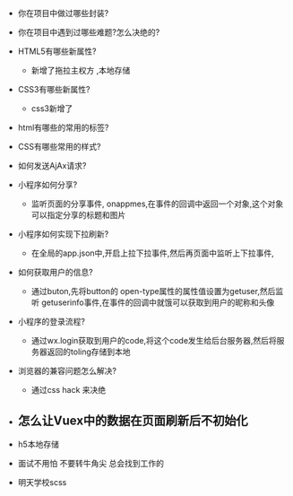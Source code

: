 - 你在项目中做过哪些封装?
- 你在项目中遇到过哪些难题?怎么决绝的?
- HTML5有哪些新属性?
    - 新增了拖拉主权方 ,本地存储 
- CSS3有哪些新属性?
    - css3新增了 
- html有哪些的常用的标签?
- CSS有哪些常用的样式?
- 如何发送AjAx请求?
- 小程序如何分享?
    - 监听页面的分享事件, onappmes,在事件的回调中返回一个对象,这个对象可以指定分享的标题和图片
- 小程序如何实现下拉刷新?
    - 在全局的app.json中,开启上拉下拉事件,然后再页面中监听上下拉事件,
- 如何获取用户的信息?
    - 通过buton,先将button的 open-type属性的属性值设置为getuser,然后监听 getuserinfo事件,在事件的回调中就饿可以获取到用户的昵称和头像
- 小程序的登录流程?
    - 通过wx.login获取到用户的code,将这个code发生给后台服务器,然后将服务器返回的toling存储到本地
- 浏览器的兼容问题怎么解决?
    - 通过css hack 来决绝
- 怎么让Vuex中的数据在页面刷新后不初始化
    -  
- h5本地存储







- 面试不用怕  不要转牛角尖   总会找到工作的
- 明天学校scss 